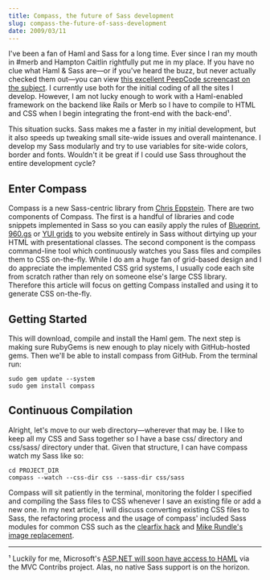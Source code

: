 ```yaml
---
title: Compass, the future of Sass development
slug: compass-the-future-of-sass-development
date: 2009/03/11
---
```


[peepcode-haml]: http://peepcode.com/products/haml-and-sass
[chris-github]:  http://github.com/chriseppstein
[blueprint]:     http://www.blueprintcss.org/
[960]:           http://960.gs/
[yui]:           http://developer.yahoo.com/yui/grids/
[haml]:          http://github.com/nex3/haml/tarball/master
[clearfix]:      http://www.positioniseverything.net/easyclearing.html
[image-replace]: http://phark.typepad.com/phark/2003/08/accessible_imag.html
[nhaml]:         http://andrewpeters.net/2007/12/19/introducing-nhaml-an-aspnet-mvc-view-engine/

I've been a fan of Haml and Sass for a long time. Ever since I ran my mouth in #merb and Hampton Caitlin rightfully put me in my place. If you have no clue what Haml &amp; Sass are—or if you've heard the buzz, but never actually checked them out—you can view [this excellent PeepCode screencast on the subject][peepcode-haml]. I currently use both for the initial coding of all the sites I develop. However, I am not lucky enough to work with a Haml-enabled framework on the backend like Rails or Merb so I have to compile to HTML and CSS when I begin integrating the front-end with the back-end¹.

This situation sucks. Sass makes me a faster in my initial development, but it also speeds up tweaking small site-wide issues and overall maintenance. I develop my Sass modularly and try to use variables for site-wide colors, border and fonts. Wouldn't it be great if I could use Sass throughout the entire development cycle?

Enter Compass
-------------
Compass is a new Sass-centric library from [Chris Eppstein][chris-github]. 
There are two components of Compass. The first is a handful of libraries and code snippets implemented in Sass so you can easily apply the rules of [Blueprint][blueprint], [960.gs][960] or [YUI grids][yui] to you website entirely in Sass without dirtying up your HTML with presentational classes. The second component is the compass command-line tool which continuously watches you Sass files and compiles them to CSS on-the-fly. While I do am a huge fan of grid-based design and I do appreciate the implemented CSS grid systems, I usually code each site from scratch rather than rely on someone else's large CSS library. Therefore this article will focus on getting Compass installed and using it to generate CSS on-the-fly.

Getting Started
---------------
This will download, compile and install the Haml gem. The next step is making sure RubyGems is new enough to play nicely with GitHub-hosted gems. Then we'll be able to install compass from GitHub. From the terminal run:

    sudo gem update --system
    sudo gem install compass

Continuous Compilation
----------------------
Alright, let's move to our web directory—wherever that may be. I like to keep all my CSS and Sass together so I have a base css/ directory and css/sass/ directory under that. Given that structure, I can have compass watch my Sass like so:

    cd PROJECT_DIR
    compass --watch --css-dir css --sass-dir css/sass

Compass will sit patiently in the terminal, monitoring the folder I specified and compiling the Sass files to CSS whenever I save an existing file or add a new one. In my next article, I will discuss converting existing CSS files to Sass, the refactoring process and the usage of compass' included Sass modules for common CSS such as the [clearfix hack][clearfix] and [Mike Rundle's image replacement][image-replace].

- - - - - - 

¹ Luckily for me, Microsoft's [ASP.NET will soon have access to HAML][nhaml] via the MVC Contribs project. Alas, no native Sass support is on the horizon.